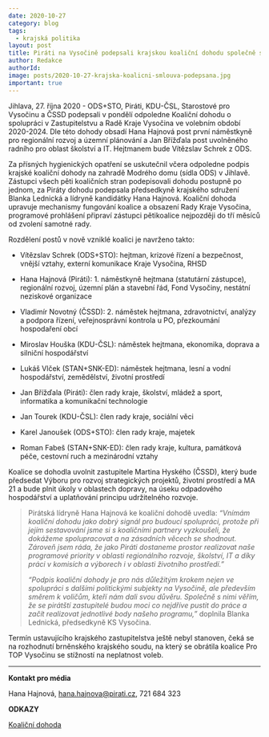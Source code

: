 ```yaml
---
date: 2020-10-27
category: blog
tags:
  - krajská politika
layout: post
title: Piráti na Vysočině podepsali krajskou koaliční dohodu společně s ODS+STO, KDU-ČSL, Starosty pro Vysočinu a ČSSD. Piráti obsadí post první náměstkyně pro regionální rozvoj a radního pro školství
author: Redakce
authorId:  
image: posts/2020-10-27-krajska-koalicni-smlouva-podepsana.jpg
important: true
---
```


Jihlava, 27. října 2020 -  ODS+STO, Piráti, KDU-ČSL, Starostové pro Vysočinu a ČSSD podepsali v pondělí odpoledne Koaliční dohodu o spolupráci v Zastupitelstvu a Radě Kraje Vysočina ve volebním období 2020-2024. Dle této dohody obsadí Hana Hajnová post první náměstkyně pro regionální rozvoj a územní plánování a Jan Břížďala post uvolněného radního pro oblast školství a IT. Hejtmanem bude Vítězslav Schrek z ODS.

Za přísných hygienických opatření se uskutečnil včera odpoledne podpis krajské koaliční dohody na zahradě Modrého domu (sídla ODS) v Jihlavě. Zástupci všech pěti koaličních stran podepisovali dohodu postupně po jednom, za Piráty dohodu podepsala předsedkyně krajského sdružení Blanka Lednická a lídryně kandidátky Hana Hajnová. Koaliční dohoda upravuje mechanismy fungování koalice a obsazení Rady Kraje Vysočina, programové prohlášení připraví zástupci pětikoalice nejpozději do tří měsíců od zvolení samotné rady.

Rozdělení postů v nově vzniklé koalici je navrženo takto:

* Vítězslav Schrek (ODS+STO): hejtman, krizové řízení a bezpečnost, vnější vztahy, externí komunikace Kraje Vysočina, RHSD

* Hana Hajnová (Piráti): 1. náměstkyně hejtmana (statutární zástupce), regionální rozvoj, územní plán a stavební řád, Fond Vysočiny, nestátní neziskové organizace

* Vladimír Novotný (ČSSD): 2. náměstek hejtmana, zdravotnictví, analýzy a podpora řízení, veřejnosprávní kontrola u PO, přezkoumání hospodaření obcí

* Miroslav Houška (KDU-ČSL): náměstek hejtmana, ekonomika, doprava a silniční hospodářství

* Lukáš Vlček (STAN+SNK-ED): náměstek hejtmana, lesní a vodní hospodářství, zemědělství, životní prostředí

* Jan Břížďala (Piráti):  člen rady kraje, školství, mládež a sport, informatika a komunikační technologie

* Jan Tourek (KDU-ČSL): člen rady kraje, sociální věci

* Karel Janoušek (ODS+STO): člen rady kraje, majetek

* Roman Fabeš (STAN+SNK-ED): člen rady kraje, kultura, památková péče, cestovní ruch a mezinárodní vztahy


Koalice se dohodla uvolnit zastupitele Martina Hyského (ČSSD), který bude předsedat Výboru pro rozvoj strategických projektů, životní prostředí a MA 21 a bude plnit úkoly v oblastech dopravy, na úseku odpadového hospodářství a uplatňování principu udržitelného rozvoje. 

> Pirátská lídryně Hana Hajnová ke koaliční dohodě uvedla: *“Vnímám koaliční dohodu jako dobrý signál pro budoucí spolupráci, protože při jejím sestavování jsme si s koaličními partnery vyzkoušeli, že dokážeme spolupracovat a na zásadních věcech se shodnout. Zároveň jsem ráda, že jako Piráti dostaneme prostor realizovat naše programové priority v oblasti regionálního rozvoje, školství, IT a díky práci v komisích a výborech i v oblasti životního prostředí.”* 
> 
> *“Podpis koaliční dohody je pro nás důležitým krokem nejen ve spolupráci s dalšími politickými subjekty na Vysočině, ale především směrem k voličům, kteří nám dali svou důvěru. Společně s nimi věřím, že se pirátští zastupitelé budou moci co nejdříve pustit do práce a začít realizovat jednotlivé body našeho programu,”* doplnila Blanka Lednická, předsedkyně KS Vysočina.

Termín ustavujícího krajského zastupitelstva ještě nebyl stanoven, čeká se na rozhodnutí brněnského krajského soudu, na který se obrátila koalice Pro TOP Vysočinu se stížností na neplatnost voleb. 


---
**Kontakt pro média**

Hana Hajnová, <hana.hajnova@pirati.cz>, 721 684 323


**ODKAZY**

[Koaliční dohoda](https://a.pirati.cz/vysocina/pdf/2020-krajska-koalicni-dohoda.pdf)

